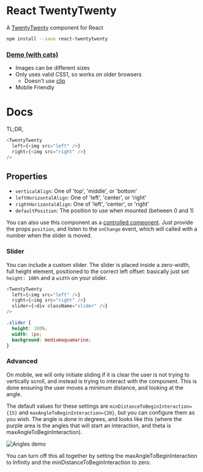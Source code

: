 # React TwentyTwenty

A [TwentyTwenty](http://zurb.com/playground/twentytwenty) component for React

```bash
npm install --save react-twentytwenty
```

### [Demo (with cats)](http://jacobp100.github.io/react-twentytwenty/)

* Images can be different sizes
* Only uses valid CSS1, so works on older browsers
  * Doesn't use [clip](https://developer.mozilla.org/en/docs/Web/CSS/clip)
* Mobile Friendly

# Docs

TL;DR,

```js
<TwentyTwenty
  left={<img src="left" />}
  right={<img src="right" />}
/>
```

## Properties

* `verticalAlign`: One of 'top', 'middle', or 'bottom'
* `leftHorizontalAlign`: One of 'left', 'center', or 'right'
* `rightHorizontalAlign`: One of 'left', 'center', or 'right'
* `defaultPosition`: The position to use when mounted (between 0 and 1)

You can also use this component as a [controlled component](https://reactjs.org/docs/uncontrolled-components.html). Just provide the props `position`, and listen to the `onChange` event, which will called with a number when the slider is moved.

### Slider

You can include a custom slider. The slider is placed inside a zero-width, full height element, positioned to the correct left offset: basically just set `height: 100%` and a `width` on your slider.

```js
<TwentyTwenty
  left={<img src="left" />}
  right={<img src="right" />}
  slider={<div className="slider" />}
/>
```

```css
.slider {
  height: 100%;
  width: 1px;
  background: mediumaquamarine;
}
```

### Advanced

On mobile, we will only initiate sliding if it is clear the user is not trying to vertically scroll, and instead is trying to interact with the component. This is done ensuring the user moves a minimum distance, and looking at the angle.

The default values for these settings are `minDistanceToBeginInteraction={15}` and `maxAngleToBeginInteraction={20}`, but you can configure them as you wish. The angle is done in degrees, and looks like this (where the purple area is the angles that will start an interaction, and theta is maxAngleToBeginInteraction).

![Angles demo](https://raw.githubusercontent.com/jacobp100/react-twentytwenty/gh-pages/assets/angles.png)

You can turn off this all together by setting the maxAngleToBeginInteraction to Infinity and the minDistanceToBeginInteraction to zero.
